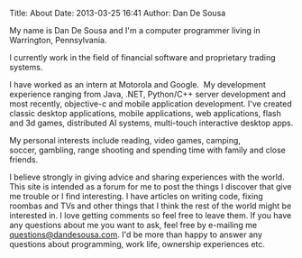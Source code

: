 Title: About
Date: 2013-03-25 16:41
Author: Dan De Sousa

My name is Dan De Sousa and I'm a computer programmer living in Warrington, Pennsylvania.

I currently work in the field of financial software and proprietary trading systems. 

I have worked as an intern at Motorola and Google.  My development experience ranging from Java, .NET, Python/C++ server development and most recently, objective-c and mobile application development.  I've created classic desktop applications, mobile applications, web applications, flash and 3d games, distributed AI systems, multi-touch interactive desktop apps.

My personal interests include reading, video games, camping, soccer, gambling, range shooting and spending time with family and close friends.

I believe strongly in giving advice and sharing experiences with the world. This site is intended as a forum for me to post the things I discover that give me trouble or I find interesting. I have articles on writing code, fixing roombas and TVs and other things that I think the rest of the world might be interested in. I love getting comments so feel free to leave them. If you have any questions about me you want to ask, feel free by e-mailing me <questions@dandesousa.com>. I'd be more than happy to answer any questions about programming, work life, ownership experiences etc.

